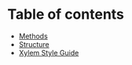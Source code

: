 # Table of contents
- [Methods](/XylemAPIsMethods.md)
- [Structure](/RequestStructure.md)
- [Xylem Style Guide](/PDF/XylemStyleGuide.pdf)
